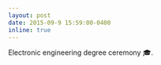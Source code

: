 ```yaml
---
layout: post
date: 2015-09-9 15:59:00-0400
inline: true
---
```


Electronic engineering degree ceremony 🎓.
